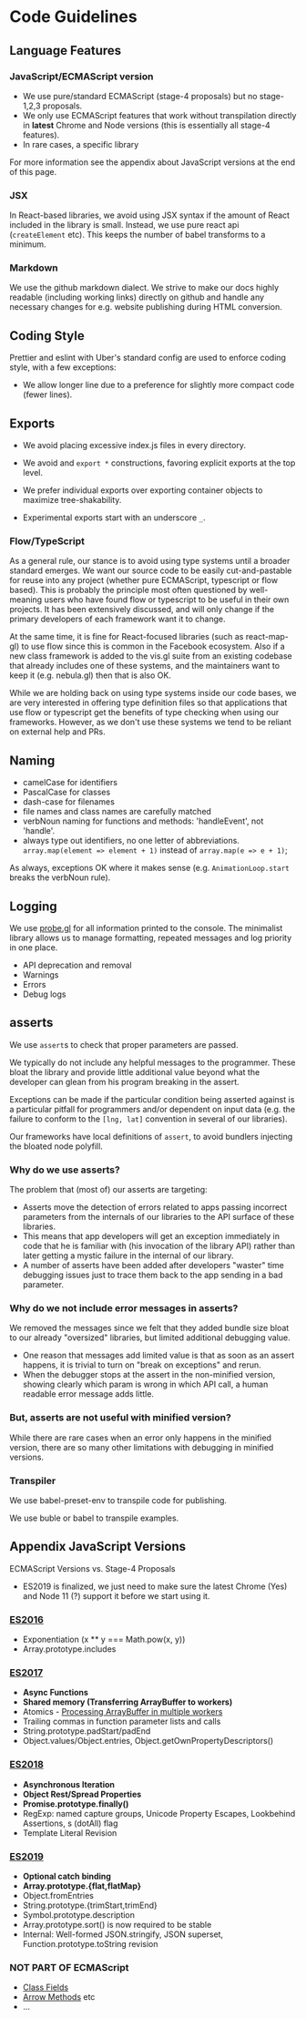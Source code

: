 # Code Guidelines


## Language Features

### JavaScript/ECMAScript version

* We use pure/standard ECMAScript (stage-4 proposals) but no stage-1,2,3 proposals.
* We only use ECMAScript features that work without transpilation directly in **latest** Chrome and Node versions (this is essentially all stage-4 features).
* In rare cases, a specific library

For more information see the appendix about JavaScript versions at the end of this page.

### JSX

In React-based libraries, we avoid using JSX syntax if the amount of React included in the library is small. Instead, we use pure react api (`createElement` etc). This keeps the number of babel transforms to a minimum.

### Markdown

We use the github markdown dialect. We strive to make our docs highly readable (including working links) directly on github and handle any necessary changes for e.g. website publishing during HTML conversion.


## Coding Style

Prettier and eslint with Uber's standard config are used to enforce coding style, with a few exceptions:

* We allow longer line due to a preference for slightly more compact code (fewer lines).


## Exports

* We avoid placing excessive index.js files in every directory.
* We avoid and `export *` constructions, favoring explicit exports at the top level.
* We prefer individual exports over exporting container objects to maximize tree-shakability.

* Experimental exports start with an underscore `_`.


### Flow/TypeScript

As a general rule, our stance is to avoid using type systems until a broader standard emerges. We want our source code to be easily cut-and-pastable for reuse into any project (whether pure ECMAScript, typescript or flow based). This is probably the principle most often questioned by well-meaning users who have found flow or typescript to be useful in their own projects. It has been extensively discussed, and will only change if the primary developers of each framework want it to change.

At the same time, it is fine for React-focused libraries (such as react-map-gl) to use flow since this is common in the Facebook ecosystem. Also if a new class framework is added to the vis.gl suite from an existing codebase that already includes one of these systems, and the maintainers want to keep it (e.g. nebula.gl) then that is also OK.

While we are holding back on using type systems inside our code bases, we are very interested in offering type definition files so that applications that use flow or typescript get the benefits of type checking when using our frameworks. However, as we don't use these systems we tend to be reliant on external help and PRs.


## Naming

* camelCase for identifiers
* PascalCase for classes
* dash-case for filenames
* file names and class names are carefully matched
* verbNoun naming for functions and methods: 'handleEvent', not 'handle'.
* always type out identifiers, no one letter of abbreviations. `array.map(element => element + 1)` instead of `array.map(e => e + 1)`;

As always, exceptions OK where it makes sense (e.g. `AnimationLoop.start` breaks the verbNoun rule).


## Logging

We use [probe.gl](https://uber-web.github.io/probe.gl) for all information printed to the console. The minimalist library allows us to manage formatting, repeated messages and log priority in one place.

* API deprecation and removal
* Warnings
* Errors
* Debug logs


## asserts

We use `assert`s to check that proper parameters are passed.

We typically do not include any helpful messages to the programmer. These bloat the library and provide little additional value beyond what the developer can glean from his program breaking in the assert.

Exceptions can be made if the particular condition being asserted against is a particular pitfall for programmers and/or dependent on input data (e.g. the failure to conform to the `[lng, lat]` convention in several of our libraries).

Our frameworks have local definitions of `assert`, to avoid bundlers injecting the bloated node polyfill.


### Why do we use asserts?

The problem that (most of) our asserts are targeting:

* Asserts move the detection of errors related to apps passing incorrect parameters from the internals of our libraries to the API surface of these libraries.
* This means that app developers will get an exception immediately in code that he is familiar with (his invocation of the library API) rather than later getting a mystic failure in the internal of our library.
* A number of asserts have been added after developers "waster" time debugging issues just to trace them back to the app sending in a bad parameter.


### Why do we not include error messages in asserts?

We removed the messages since we felt that they added bundle size bloat to our already "oversized" libraries, but limited additional debugging value.

* One reason that messages add limited value is that as soon as an assert happens, it is trivial to turn on "break on exceptions" and rerun.
* When the debugger stops at the assert in the non-minified version, showing clearly which param is wrong in which API call, a human readable error message adds little.


### But, asserts are not useful with minified version?

While there are rare cases when an error only happens in the minified version, there are so many other limitations with debugging in minified versions.


### Transpiler

We use babel-preset-env to transpile code for publishing.

We use buble or babel to transpile examples.



## Appendix JavaScript Versions

ECMAScript Versions vs. Stage-4 Proposals

- ES2019 is finalized, we just need to make sure the latest Chrome (Yes) and Node 11 (?) support it before we start using it.

### [ES2016](http://2ality.com/2016/01/ecmascript-2016.html)
- Exponentiation (x ** y === Math.pow(x, y))
- Array.prototype.includes

### [ES2017](http://2ality.com/2016/02/ecmascript-2017.html)
- **Async Functions**
- **Shared memory (Transferring ArrayBuffer to workers)**
- Atomics - [Processing ArrayBuffer in multiple workers](http://2ality.com/2017/01/shared-array-buffer.html)
- Trailing commas in function parameter lists and calls
- String.prototype.padStart/padEnd
- Object.values/Object.entries, Object.getOwnPropertyDescriptors()

### [ES2018](http://2ality.com/2017/02/ecmascript-2018.html)
- **Asynchronous Iteration**
- **Object Rest/Spread Properties**
- **Promise.prototype.finally()**
- RegExp: named capture groups, Unicode Property Escapes, Lookbehind Assertions, s (dotAll) flag
- Template Literal Revision

### [ES2019](http://2ality.com/2018/02/ecmascript-2019.html)
- **Optional catch binding**
- **Array.prototype.{flat,flatMap}**
- Object.fromEntries
- String.prototype.{trimStart,trimEnd}
- Symbol.prototype.description
- Array.prototype.sort() is now required to be stable
- Internal: Well-formed JSON.stringify, JSON superset, Function.prototype.toString revision

### NOT PART OF ECMAScript
- [Class Fields](https://github.com/tc39/proposal-class-fields)
- [Arrow Methods](https://medium.com/@charpeni/arrow-functions-in-class-properties-might-not-be-as-great-as-we-think-3b3551c440b1) etc
- ...
